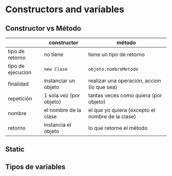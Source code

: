 # Constructors and variables

## Constructor vs Método

| | constructor | método |
| - | - | - |
| tipo de retorno | no tiene | tiene un tipo de retorno |
| tipo de ejecucion | `new Clase` | `objeto.nombreMetodo` |
| finalidad | instanciar un objeto | realizar una operación, accion (lo que sea) |
| repetición | 1 sola vez (por objeto) | tantas veces como quiera (por objeto) |
| nombre | el nombre de la clase | el que yo quiera (excepto el nombre de la clase)
| retorno | instancia el objeto | lo que retorne el método |

## Static

## Tipos de variables
